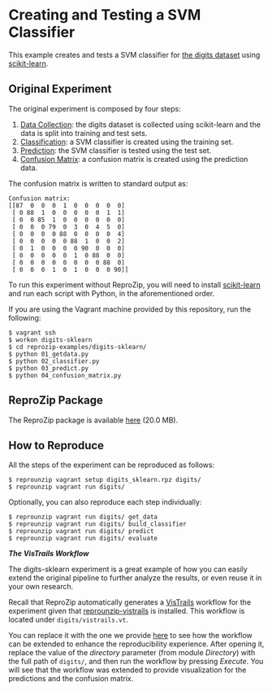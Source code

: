Creating and Testing a SVM Classifier
=====================================

This example creates and tests a SVM classifier for [the digits dataset](http://archive.ics.uci.edu/ml/datasets/Pen-Based+Recognition+of+Handwritten+Digits) using [scikit-learn](http://scikit-learn.org/).

Original Experiment
-------------------

The original experiment is composed by four steps:

1. [Data Collection](01_getdata.py): the digits dataset is collected using scikit-learn and the data is split into training and test sets.
2. [Classification](02_classifier.py): a SVM classifier is created using the training set.
3. [Prediction](03_predict.py): the SVM classifier is tested using the test set.
4. [Confusion Matrix](04_confusion_matrix.py): a confusion matrix is created using the prediction data.

The confusion matrix is written to standard output as:

    Confusion matrix:
    [[87  0  0  0  1  0  0  0  0  0]
     [ 0 88  1  0  0  0  0  0  1  1]
     [ 0  0 85  1  0  0  0  0  0  0]
     [ 0  0  0 79  0  3  0  4  5  0]
     [ 0  0  0  0 88  0  0  0  0  4]
     [ 0  0  0  0  0 88  1  0  0  2]
     [ 0  1  0  0  0  0 90  0  0  0]
     [ 0  0  0  0  0  1  0 88  0  0]
     [ 0  0  0  0  0  0  0  0 88  0]
     [ 0  0  0  1  0  1  0  0  0 90]]

To run this experiment without ReproZip, you will need to install [scikit-learn](http://scikit-learn.org/) and run each script with Python, in the aforementioned order.

If you are using the Vagrant machine provided by this repository, run the following:

    $ vagrant ssh
    $ workon digits-sklearn
    $ cd reprozip-examples/digits-sklearn/
    $ python 01_getdata.py
    $ python 02_classifier.py
    $ python 03_predict.py
    $ python 04_confusion_matrix.py

ReproZip Package
----------------

The ReproZip package is available [here](https://osf.io/j6w3b/) (20.0 MB).

How to Reproduce
----------------

All the steps of the experiment can be reproduced as follows:

    $ reprounzip vagrant setup digits_sklearn.rpz digits/
    $ reprounzip vagrant run digits/

Optionally, you can also reproduce each step individually:

    $ reprounzip vagrant run digits/ get_data
    $ reprounzip vagrant run digits/ build_classifier
    $ reprounzip vagrant run digits/ predict
    $ reprounzip vagrant run digits/ evaluate

**_The VisTrails Workflow_**

The digits-sklearn experiment is a great example of how you can easily extend the original pipeline to further analyze the results, or even reuse it in your own research.

Recall that ReproZip automatically generates a [VisTrails](http://www.vistrails.org/) workflow for the experiment given that [reprounzip-vistrails](http://reprozip.readthedocs.org/en/stable/vistrails.html) is installed. This workflow is located under `digits/vistrails.vt`.

You can replace it with the one we provide [here](digits_sklearn.vt) to see how the workflow can be extended to enhance the reproducibility experience. After opening it, replace the value of the *directory* parameter (from module *Directory*) with the full path of `digits/`, and then run the workflow by pressing *Execute*. You will see that the workflow was extended to provide visualization for the predictions and the confusion matrix.
